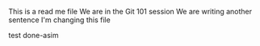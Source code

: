 This is a read me file
We are in the Git 101 session
We are writing another sentence
I'm changing this file

test done-asim